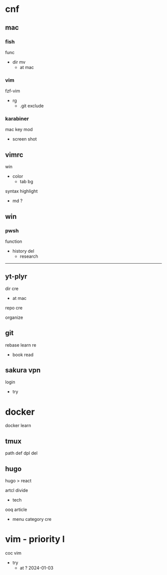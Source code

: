 
# cnf


## mac

### fish

func
- dir mv
  - at mac



### vim

fzf-vim
- rg
  - .git exclude



### karabiner

mac key mod
- screen shot



## vimrc

win

- color
  - tab bg


syntax highlight
- md ?



## win

### pwsh

function

- history del
  - research



---

## yt-plyr

dir cre
- at mac

repo cre


organize


## git

rebase learn re
- book read


## sakura vpn

login
- try


# docker

docker learn


## tmux

path def dpl del


## hugo

hugo > react


artcl divide
- tech


ooq article
- menu category cre


# vim  -  priority l

coc vim
- try
  - at ? 2024-01-03



